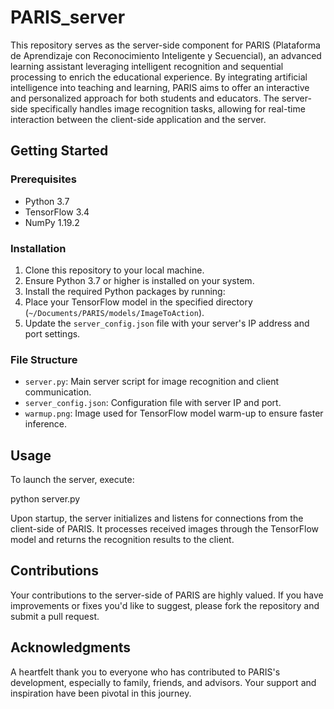 # PARIS_server

This repository serves as the server-side component for PARIS (Plataforma de Aprendizaje con Reconocimiento Inteligente y Secuencial), an advanced learning assistant leveraging intelligent recognition and sequential processing to enrich the educational experience. By integrating artificial intelligence into teaching and learning, PARIS aims to offer an interactive and personalized approach for both students and educators. The server-side specifically handles image recognition tasks, allowing for real-time interaction between the client-side application and the server.

## Getting Started

### Prerequisites

- Python 3.7
- TensorFlow 3.4
- NumPy 1.19.2

### Installation

1. Clone this repository to your local machine.
2. Ensure Python 3.7 or higher is installed on your system.
3. Install the required Python packages by running:
4. Place your TensorFlow model in the specified directory (`~/Documents/PARIS/models/ImageToAction`).
5. Update the `server_config.json` file with your server's IP address and port settings.

### File Structure

- `server.py`: Main server script for image recognition and client communication.
- `server_config.json`: Configuration file with server IP and port.
- `warmup.png`: Image used for TensorFlow model warm-up to ensure faster inference.

## Usage

To launch the server, execute:

python server.py

Upon startup, the server initializes and listens for connections from the client-side of PARIS. It processes received images through the TensorFlow model and returns the recognition results to the client.

## Contributions

Your contributions to the server-side of PARIS are highly valued. If you have improvements or fixes you'd like to suggest, please fork the repository and submit a pull request.

## Acknowledgments

A heartfelt thank you to everyone who has contributed to PARIS's development, especially to family, friends, and advisors. Your support and inspiration have been pivotal in this journey.
